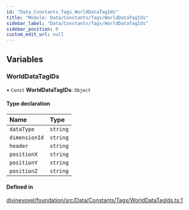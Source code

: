 ```yaml
---
id: "Data_Constants_Tags_WorldDataTagIds"
title: "Module: Data/Constants/Tags/WorldDataTagIds"
sidebar_label: "Data/Constants/Tags/WorldDataTagIds"
sidebar_position: 0
custom_edit_url: null
---
```


## Variables

### WorldDataTagIDs

• `Const` **WorldDataTagIDs**: `Object`

#### Type declaration

| Name | Type |
| :------ | :------ |
| `dataType` | `string` |
| `dimensionId` | `string` |
| `header` | `string` |
| `positionX` | `string` |
| `positionY` | `string` |
| `positionZ` | `string` |

#### Defined in

[divinevoxel/foundation/src/Data/Constants/Tags/WorldDataTagIds.ts:1](https://github.com/lucasdamianjohnson/DivineVoxelEngine/blob/596fa7391478620ed460dfb4856ff0a763b91c49/divinevoxel/foundation/src/Data/Constants/Tags/WorldDataTagIds.ts#L1)

